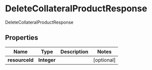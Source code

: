 

# DeleteCollateralProductResponse

DeleteCollateralProductResponse

## Properties

| Name | Type | Description | Notes |
|------------ | ------------- | ------------- | -------------|
|**resourceId** | **Integer** |  |  [optional] |



